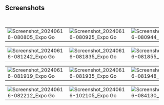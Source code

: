 <h2>Screenshots</h2>
<br>

|  |  |  |
|---|---|---|
| ![Screenshot_20240616-080805_Expo Go](https://github.com/Mrinal1998-dev/task-management-app-clone/assets/78897795/284c46bc-34fd-4243-b502-868841e9c70a) | ![Screenshot_20240616-080925_Expo Go](https://github.com/Mrinal1998-dev/task-management-app-clone/assets/78897795/d5e37011-a909-4e47-9061-b6d363e880af) | ![Screenshot_20240616-080944_Expo Go](https://github.com/Mrinal1998-dev/task-management-app-clone/assets/78897795/4ae82c36-eae2-4bfb-bce0-2f9a252021c6) |

|  |  |  |
|---|---|---|
| ![Screenshot_20240616-081242_Expo Go](https://github.com/Mrinal1998-dev/task-management-app-clone/assets/78897795/6648d29d-57e9-435d-ba71-a04a10b23d98) | ![Screenshot_20240616-081835_Expo Go](https://github.com/Mrinal1998-dev/task-management-app-clone/assets/78897795/207f7c57-1e1f-458e-9078-d6c6bd30025d) | ![Screenshot_20240616-081855_Expo Go](https://github.com/Mrinal1998-dev/task-management-app-clone/assets/78897795/e09b6201-15d2-42ba-873a-45f1b96ad1d4) |

|  |  |  |
|---|---|---|
| ![Screenshot_20240616-081919_Expo Go](https://github.com/Mrinal1998-dev/task-management-app-clone/assets/78897795/cb6a54b8-1f69-4514-93ab-227115869c84) | ![Screenshot_20240616-081935_Expo Go](https://github.com/Mrinal1998-dev/task-management-app-clone/assets/78897795/f9fd1524-e8ac-4249-8972-111c18a59256) | ![Screenshot_20240616-081948_Expo Go](https://github.com/Mrinal1998-dev/task-management-app-clone/assets/78897795/232a6887-8298-44e0-99aa-884a0ff01dc1) |

|  |  |  |
|---|---|---|
| ![Screenshot_20240616-082212_Expo Go](https://github.com/Mrinal1998-dev/task-management-app-clone/assets/78897795/3e66d3e1-ad19-4609-8813-a2b7091f7d4f) | ![Screenshot_20240616-102105_Expo Go](https://github.com/Mrinal1998-dev/task-management-app-clone/assets/78897795/3447960e-5aa8-4fdf-a275-44aa62ca8fa2) | ![Screenshot_20240616-084130_Expo Go](https://github.com/Mrinal1998-dev/task-management-app-clone/assets/78897795/1e21b315-3834-4cbf-8d91-235332e8ee37) |



















